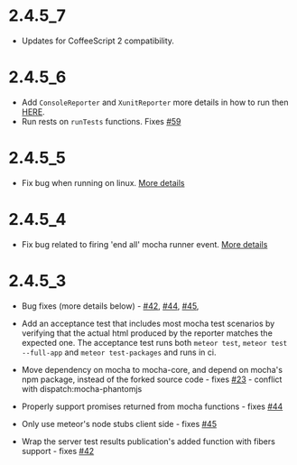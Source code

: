 # 2.4.5_7

- Updates for CoffeeScript 2 compatibility.

# 2.4.5_6

- Add `ConsoleReporter` and `XunitReporter` more details in how to run then [HERE]().
- Run rests on `runTests` functions. Fixes [#59](https://github.com/practicalmeteor/meteor-mocha/issues/51)

# 2.4.5_5

- Fix bug when running on linux. [More details](https://github.com/practicalmeteor/meteor-mocha/issues/51)

# 2.4.5_4

- Fix bug related to firing 'end all' mocha runner event. [More details](https://github.com/practicalmeteor/meteor-mocha-console-runner/issues/6)

# 2.4.5_3

- Bug fixes (more details below) - [#42](https://github.com/practicalmeteor/meteor-mocha/issues/42), [#44](https://github.com/practicalmeteor/meteor-mocha/issues/44), [#45](https://github.com/practicalmeteor/meteor-mocha/issues/45),

- Add an acceptance test that includes most mocha test scenarios by verifying that the actual html produced by the reporter matches the expected one. The acceptance test runs both `meteor test`, `meteor test --full-app` and `meteor test-packages` and runs in ci.

- Move dependency on mocha to mocha-core, and depend on mocha's npm
package, instead of the forked source code - fixes [#23](https://github.com/practicalmeteor/meteor-mocha/issues/23) - conflict with dispatch:mocha-phantomjs

- Properly support promises returned from mocha functions - fixes [#44](https://github.com/practicalmeteor/meteor-mocha/issues/44)

- Only use meteor's node stubs client side - fixes [#45](https://github.com/practicalmeteor/meteor-mocha/issues/45)

- Wrap the server test results publication's added function with fibers support - fixes [#42](https://github.com/practicalmeteor/meteor-mocha/issues/42)
